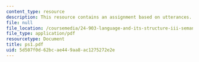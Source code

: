 ```yaml
---
content_type: resource
description: This resource contains an assignment based on utterances.
file: null
file_location: /coursemedia/24-903-language-and-its-structure-iii-semantics-and-pragmatics-spring-2005/5d507f0d62bcae449aa8ac1275272e2e_ps1.pdf
file_type: application/pdf
resourcetype: Document
title: ps1.pdf
uid: 5d507f0d-62bc-ae44-9aa8-ac1275272e2e
---
```

